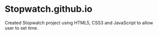 # Stopwatch.github.io
Created Stopwatch project using HTML5, CSS3 and JavaScript to allow user to set time.
